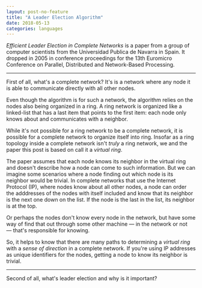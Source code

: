 ```yaml
---
layout: post-no-feature
title: "A Leader Election Algorithm"
date: 2018-05-13
categories: languages
---
```


*Efficient Leader Election in Complete Networks* is a paper from a group of
computer scientists from the Universidad Publica de Navarra in Spain. It dropped
in 2005 in conference proceedings for the 13th Euromicro Conference on Parallel,
Distributed and Network-Based Processing.

<hr>

First of all, what's a complete network? It's is a network where any node it is
able to communicate directly with all other nodes.

Even though the algorithm is for such a network, the algorithm relies on the
nodes also being organized in a ring. A ring network is organized like a
linked-list that has a last item that points to the first item: each node only
knows about and communicates with a neighbor.

While it's not possible for a ring network to be a complete network, it is
possible for a complete network to organize itself into ring. Insofar as a ring
topology inside a complete network isn't *truly* a ring network, we and the
paper this post is based on call it a *virtual ring*.

The paper assumes that each node knows its neighbor in the virtual ring and
doesn't describe how a node can come to such information. But we can imagine
some scenarios where a node finding out which node is its neighbor would be
trivial. In complete networks that use the Internet Protocol (IP), where nodes
know about all other nodes, a node can order the adddresses of the nodes with
itself included and know that its neighbor is the next one down on the list. If
the node is the last in the list, its neighbor is at the top.

Or perhaps the nodes don't know every node in the network, but have some way of
find that out through some other machine — in the network or not — that's
responsible for knowing.

So, it helps to know that there are many paths to determining a *virtual ring*
with a *sense of direction* in a complete network. If you're using IP
addresses as unique identifiers for the nodes, getting a node to know its
neighbor is trivial.

<hr>

Second of all, what's leader election and why is it important?
